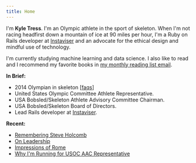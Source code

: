 ```yaml
---
title: Home
---
```


I'm **Kyle Tress**. I'm an Olympic athlete in the sport of skeleton. When I'm not racing headfirst down a mountain of ice at 90 miles per hour, I'm a Ruby on Rails developer at [Instaviser](http://www.instaviser.com) and an advocate for the ethical design and mindful use of technology.

I'm currently studying machine learning and data science. I also like to read and I recommend my favorite books in [my monthly reading list email](/newsletter).

**In Brief:**

- 2014 Olympian in skeleton [[faqs](/faqs)]
- United States Olympic Committee Athlete Representative.
- USA Bobsled/Skeleton Athlete Advisory Committee Chairman.
- USA Bobsled/Skeleton Board of Directors.
- Lead Rails developer at [Instaviser](http://www.instaviser.com).

**Recent:**

- [Remembering Steve Holcomb](/writing/remembering-steve)
- [On Leadership](/writing/leadership)
- [Impressions of Rome](/writing/rome)
- [Why I'm Running for USOC AAC Representative](/writing/usoc-aac-rep)
